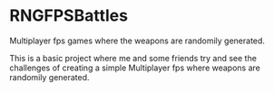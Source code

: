 # RNGFPSBattles
Multiplayer fps games where the weapons are randomily generated.


This is a basic project where me and some friends try and see the challenges of creating a simple Multiplayer fps where weapons are
randomily generated.
